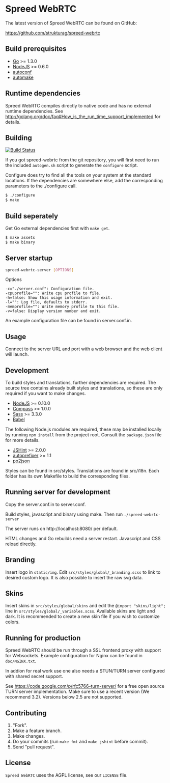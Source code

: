 Spreed WebRTC
===================

The latest version of Spreed WebRTC can be found on GitHub:

  https://github.com/strukturag/spreed-webrtc


## Build prerequisites

  - [Go](http://golang.org) >= 1.3.0
  - [NodeJS](http://nodejs.org/) >= 0.6.0
  - [autoconf](http://www.gnu.org/software/autoconf/)
  - [automake](http://www.gnu.org/software/automake/)


## Runtime dependencies

  Spreed WebRTC compiles directly to native code and has no
  external runtime dependencies. See http://golang.org/doc/faq#How_is_the_run_time_support_implemented for details.


## Building

  [![Build Status](https://travis-ci.org/strukturag/spreed-webrtc.png?branch=master)](https://travis-ci.org/strukturag/spreed-webrtc)

  If you got spreed-webrtc from the git repository, you will first need
  to run the included `autogen.sh` script to generate the `configure`
  script.

  Configure does try to find all the tools on your system at the standard
  locations. If the dependencies are somewhere else, add the corresponding
  parameters to the ./configure call.

  ```bash
  $ ./configure
  $ make
  ```


## Build seperately

  Get Go external dependencies first with ``make get``.

  ```bash
  $ make assets
  $ make binary
  ```


## Server startup

  ```bash
  spreed-webrtc-server [OPTIONS]
  ```

  Options

    -c="./server.conf": Configuration file.
    -cpuprofile="": Write cpu profile to file.
    -h=false: Show this usage information and exit.
    -l="": Log file, defaults to stderr.
    -memprofile="": Write memory profile to this file.
    -v=false: Display version number and exit.

  An example configuration file can be found in server.conf.in.


## Usage

  Connect to the server URL and port with a web browser and the
  web client will launch.


## Development

  To build styles and translations, further dependencies are required.
  The source tree contains already built styles and translations, so
  these are only required if you want to make changes.

  - [NodeJS](http://nodejs.org/) >= 0.10.0
  - [Compass](http://compass-style.org/) >= 1.0.0
  - [Sass](http://sass-lang.com/) >= 3.3.0
  - [Babel](http://babel.pocoo.org/)

  The following Node.js modules are required, these may be installed
  locally by running `npm install` from the project root. Consult the
  `package.json` file for more details.

  - [JSHint](http://www.jshint.com/) >= 2.0.0
  - [autoprefixer](https://www.npmjs.org/package/autoprefixer) >= 1.1
  - [po2json](https://github.com/mikeedwards/po2json)

  Styles can be found in src/styles. Translations are found in src/i18n.
  Each folder has its own Makefile to build the corresponding files.


## Running server for development

  Copy the server.conf.in to server.conf.

  Build styles, javascript and binary using make. Then run
  ``./spreed-webrtc-server``

  The server runs on http://localhost:8080/ per default.

  HTML changes and Go rebuilds need a server restart. Javascript
  and CSS reload directly.


## Branding

  Insert logo in `static/img`. Edit `src/styles/global/_branding.scss` to link
  to desired custom logo. It is also possible to insert the raw svg data.


## Skins

  Insert skins in `src/styles/global/skins` and edit the `@import "skins/light";`
  line in `src/styles/global/_variables.scss`. Available skins are light and
  dark. It is recommended to create a new skin file if you wish to customize
  colors.


## Running for production

  Spreed WebRTC should be run through a SSL frontend proxy with
  support for Websockets. Example configuration for Nginx can be
  found in `doc/NGINX.txt`.

  In addion for real work use one also needs a STUN/TURN server
  configured with shared secret support.

  See https://code.google.com/p/rfc5766-turn-server/ for a free
  open source TURN server implementation. Make sure to use a recent
  version (We recommend 3.2). Versions below 2.5 are not supported.


## Contributing

1. "Fork".
2. Make a feature branch.
3. Make changes.
4. Do your commits (run ``make fmt`` and ``make jshint`` before commit).
5. Send "pull request".


## License

`Spreed WebRTC` uses the AGPL license, see our `LICENSE` file.
